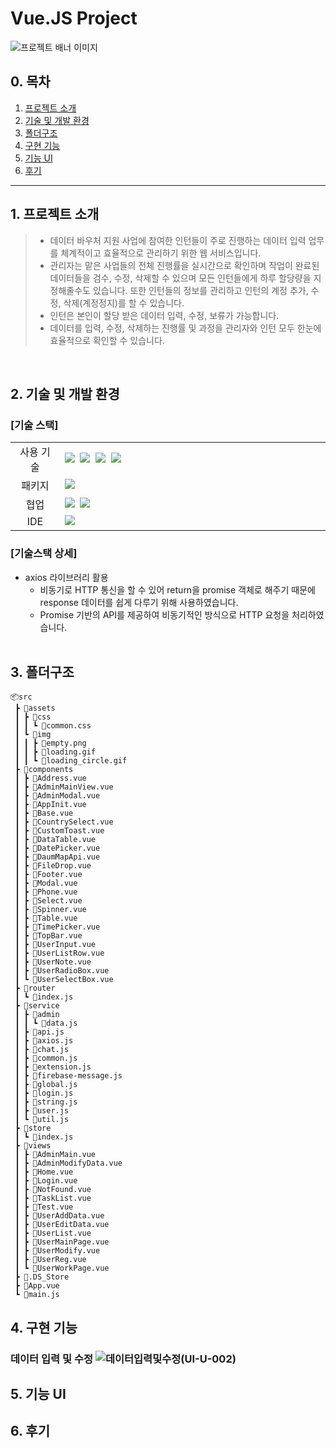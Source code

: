 # <span id="top">Vue.JS Project</span>

![프로젝트 배너 이미지](https://github.com/su0797/first-vue-project/assets/95666574/8abb465c-d242-4faa-afce-81daecafba50)


## 0. 목차

1.  [프로젝트 소개](#1-프로젝트-소개)
2.  [기술 및 개발 환경](#2-기술-및-개발-환경)
3.  [폴더구조](#3-폴더구조)
4.  [구현 기능](#4-구현-기능)
5.  [기능 UI](#5-기능-UI)
6.  [후기](#6-후기)

---
## 1. 프로젝트 소개

> - 데이터 바우처 지원 사업에 참여한 인턴들이 주로 진행하는 데이터 입력 업무를 체계적이고 효율적으로 관리하기 위한 웹 서비스입니다. 
> - 관리자는 맡은 사업들의 전체 진행률을 실시간으로 확인하며 작업이 완료된 데이터들을 검수, 수정, 삭제할 수 있으며 모든 인턴들에게 하루 할당량을 지정해줄수도 있습니다. 또한 인턴들의 정보를 관리하고 인턴의 계정 추가, 수정, 삭제(계정정지)를 할 수 있습니다.
> - 인턴은 본인이 할당 받은 데이터 입력, 수정, 보류가 가능합니다.
> - 데이터를 입력, 수정, 삭제하는 진행률 및 과정을 관리자와 인턴 모두 한눈에 효율적으로 확인할 수 있습니다.

<br>

## 2. 기술 및 개발 환경

### [기술 스택]

<table>
<tr>
 <td align="center" width="100px">사용 기술</td>
 <td width="800px">
 <img src="https://img.shields.io/badge/Vue.js-35495E?style=for-the-badge&logo=vuedotjs&logoColor=4FC08D"/>&nbsp  
   <img src="https://img.shields.io/badge/axios-7F2B7B?style=for-the-badge&logo=axios&logoColor=white"/>&nbsp 
  <img src="https://img.shields.io/badge/html5-E34F26?style=for-the-badge&logo=html5&logoColor=white"/>&nbsp
  <img src="https://img.shields.io/badge/CSS3-1572B6?style=for-the-badge&logo=css3&logoColor=white"/>&nbsp
    </td>
</tr>
<tr>
 <td align="center">패키지</td>
 <td>
    <img src="https://img.shields.io/badge/npm-CB3837?style=for-the-badge&logo=NPM&logoColor=ffffff"/>&nbsp 
  </td>
</tr>
<tr>
 <td align="center">협업</td>
 <td>
    <img src="https://img.shields.io/badge/Bitbucket-2684FF?style=for-the-badge&logo=Bitbucket&logoColor=white"/>&nbsp 
    <img src="https://img.shields.io/badge/Discord-4263f5?style=for-the-badge&logo=Discord&logoColor=white"/>&nbsp  
 </td>
<tr>
 <td align="center">IDE</td>
 <td>
    <img src="https://img.shields.io/badge/VSCode-007ACC?style=for-the-badge&logo=Visual%20Studio%20Code&logoColor=white"/>&nbsp
</tr>
</table>

### [기술스택 상세]

- axios 라이브러리 활용
  - 비동기로 HTTP 통신을 할 수 있어 return을 promise 객체로 해주기 때문에 response 데이터를 쉽게 다루기 위해 사용하였습니다.
  - Promise 기반의 API를 제공하여 비동기적인 방식으로 HTTP 요청을 처리하였습니다.
    <br><br>

## 3. 폴더구조
```
📦src
 ┣ 📂assets
 ┃ ┣ 📂css
 ┃ ┃ ┗ 📜common.css
 ┃ ┗ 📂img
 ┃ ┃ ┣ 📜empty.png
 ┃ ┃ ┣ 📜loading.gif
 ┃ ┃ ┗ 📜loading_circle.gif
 ┣ 📂components
 ┃ ┣ 📜Address.vue
 ┃ ┣ 📜AdminMainView.vue
 ┃ ┣ 📜AdminModal.vue
 ┃ ┣ 📜AppInit.vue
 ┃ ┣ 📜Base.vue
 ┃ ┣ 📜CountrySelect.vue
 ┃ ┣ 📜CustomToast.vue
 ┃ ┣ 📜DataTable.vue
 ┃ ┣ 📜DatePicker.vue
 ┃ ┣ 📜DaumMapApi.vue
 ┃ ┣ 📜FileDrop.vue
 ┃ ┣ 📜Footer.vue
 ┃ ┣ 📜Modal.vue
 ┃ ┣ 📜Phone.vue
 ┃ ┣ 📜Select.vue
 ┃ ┣ 📜Spinner.vue
 ┃ ┣ 📜Table.vue
 ┃ ┣ 📜TimePicker.vue
 ┃ ┣ 📜TopBar.vue
 ┃ ┣ 📜UserInput.vue
 ┃ ┣ 📜UserListRow.vue
 ┃ ┣ 📜UserNote.vue
 ┃ ┣ 📜UserRadioBox.vue
 ┃ ┗ 📜UserSelectBox.vue
 ┣ 📂router
 ┃ ┗ 📜index.js
 ┣ 📂service
 ┃ ┣ 📂admin
 ┃ ┃ ┗ 📜data.js
 ┃ ┣ 📜api.js
 ┃ ┣ 📜axios.js
 ┃ ┣ 📜chat.js
 ┃ ┣ 📜common.js
 ┃ ┣ 📜extension.js
 ┃ ┣ 📜firebase-message.js
 ┃ ┣ 📜global.js
 ┃ ┣ 📜login.js
 ┃ ┣ 📜string.js
 ┃ ┣ 📜user.js
 ┃ ┗ 📜util.js
 ┣ 📂store
 ┃ ┗ 📜index.js
 ┣ 📂views
 ┃ ┣ 📜AdminMain.vue
 ┃ ┣ 📜AdminModifyData.vue
 ┃ ┣ 📜Home.vue
 ┃ ┣ 📜Login.vue
 ┃ ┣ 📜NotFound.vue
 ┃ ┣ 📜TaskList.vue
 ┃ ┣ 📜Test.vue
 ┃ ┣ 📜UserAddData.vue
 ┃ ┣ 📜UserEditData.vue
 ┃ ┣ 📜UserList.vue
 ┃ ┣ 📜UserMainPage.vue
 ┃ ┣ 📜UserModify.vue
 ┃ ┣ 📜UserReg.vue
 ┃ ┗ 📜UserWorkPage.vue
 ┣ 📜.DS_Store
 ┣ 📜App.vue
 ┗ 📜main.js
```


## 4. 구현 기능

### 데이터 입력 및 수정 ![데이터입력및수정(UI-U-002)](https://github.com/su0797/first-vue-project/assets/95666574/d0102b62-0692-4450-859e-2a5c51138383)



## 5. 기능 UI



## 6. 후기


